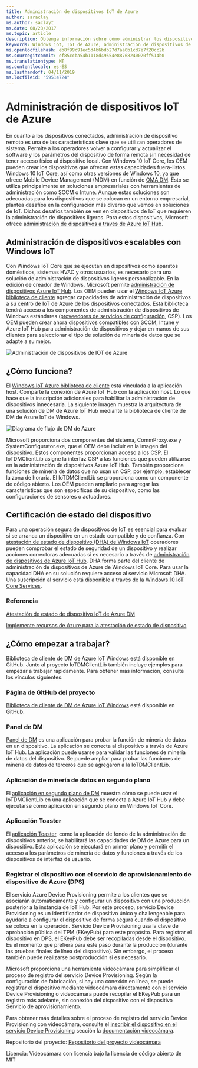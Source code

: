 ```yaml
---
title: Administración de dispositivos IoT de Azure
author: saraclay
ms.author: saclayt
ms.date: 08/28/2017
ms.topic: article
description: Obtenga información sobre cómo administrar los dispositivos con administración de dispositivos de IoT de Azure y Windows IoT.
keywords: Windows iot, IoT de Azure, administración de dispositivos de Azure, administración de dispositivos
ms.openlocfilehash: eb8f99c91ec5d4b6bdb27d7aa0b1cd7e7f20cc2b
ms.sourcegitcommit: ef85ccba54b1118d49554e88768240020ff514b0
ms.translationtype: MT
ms.contentlocale: es-ES
ms.lasthandoff: 04/11/2019
ms.locfileid: "59514724"
---
```

# <a name="azure-iot-device-management"></a>Administración de dispositivos IoT de Azure

En cuanto a los dispositivos conectados, administración de dispositivo remoto es una de las características clave que se utilizan operadores de sistema. Permite a los operadores volver a configurar y actualizar el software y los parámetros del dispositivo de forma remota sin necesidad de tener acceso físico al dispositivo local. Con Windows 10 IoT Core, los OEM pueden crear los dispositivos que ofrecen estas capacidades fuera-listos. Windows 10 IoT Core, así como otras versiones de Windows 10, ya que ofrece Mobile Device Management (MDM) en función de [OMA DM](https://en.wikipedia.org/wiki/OMA_Device_Management). Esto se utiliza principalmente en soluciones empresariales con herramientas de administración como SCCM o Intune. Aunque estas soluciones son adecuadas para los dispositivos que se colocan en un entorno empresarial, plantea desafíos en la configuración más diverso que vemos en soluciones de IoT. Dichos desafíos también se ven en dispositivos de IoT que requieren la administración de dispositivos ligeros. Para estos dispositivos, Microsoft ofrece [administración de dispositivos a través de Azure IoT Hub](https://docs.microsoft.com/azure/iot-hub/iot-hub-device-management-overview).

## <a name="scalable-device-management-with-windows-iot"></a>Administración de dispositivos escalables con Windows IoT

Con Windows IoT Core que se ejecutan en dispositivos como aparatos domésticos, sistemas HVAC y otros usuarios, es necesario para una solución de administración de dispositivos ligeros personalizable. En la edición de creador de Windows, Microsoft permite [administración de dispositivos Azure IoT Hub](https://docs.microsoft.com/azure/iot-hub/iot-hub-device-management-overview). Los OEM pueden usar el [Windows IoT Azure biblioteca de cliente](https://aka.ms/iot-core-azure-dm-client) agregar capacidades de administración de dispositivos a su centro de IoT de Azure de los dispositivos conectados. Esta biblioteca tendrá acceso a los componentes de administración de dispositivos de Windows estándares ([proveedores de servicios de configuración](https://msdn.microsoft.com/windows/hardware/commercialize/customize/mdm/configuration-service-provider-reference), CSP).  Los OEM pueden crear ahora dispositivos compatibles con SCCM, Intune y Azure IoT Hub para administración de dispositivos y dejar en manos de sus clientes para seleccionar el tipo de solución de minería de datos que se adapte a su mejor. 

![Administración de dispositivos de IOT de Azure](../media/AzureIoTDM/azureDM.png)

## <a name="how-does-it-work"></a>¿Cómo funciona?

El [Windows IoT Azure biblioteca de cliente](https://aka.ms/iot-core-azure-dm-client) está vinculada a la aplicación host. Comparte la conexión de Azure IoT Hub con la aplicación host. Lo que hace que la inscripción adicionales para habilitar la administración de dispositivos innecesaria. La siguiente imagen muestra la arquitectura de una solución de DM de Azure IoT Hub mediante la biblioteca de cliente de DM de Azure IoT de Windows. 

![Diagrama de flujo de DM de Azure](../media/AzureIoTDM/AzureDM-Architecture.png)

Microsoft proporciona dos componentes del sistema, CommProxy.exe y SystemConfigurator.exe, que el OEM debe incluir en la imagen del dispositivo. Estos componentes proporcionan acceso a los CSP. El IoTDMClientLib asigne la interfaz CSP a las funciones que pueden utilizarse en la administración de dispositivos Azure IoT Hub. También proporciona funciones de minería de datos que no usan un CSP, por ejemplo, establecer la zona de horaria. El IoTDMClientLib se proporciona como un componente de código abierto. Los OEM pueden ampliarlo para agregar las características que son específicas de su dispositivo, como las configuraciones de sensores o actuadores. 

## <a name="device-health-attestation"></a>Certificación de estado del dispositivo
Para una operación segura de dispositivos de IoT es esencial para evaluar si se arranca un dispositivo en un estado compatible y de confianza. Con [atestación de estado de dispositivo (DHA) de Windows IoT](https://github.com/ms-iot/iot-core-azure-dm-client/blob/master/docs/device-health-attestation.md) operadores pueden comprobar el estado de seguridad de un dispositivo y realizar acciones correctoras adecuadas si es necesario a través de [administración de dispositivos de Azure IoT Hub](https://github.com/ms-iot/iot-core-azure-dm-client/blob/master/README.md). DHA forma parte del cliente de administración de dispositivos de Azure de Windows IoT Core. Para usar la capacidad DHA en su solución requiere acceso al servicio Microsoft DHA. Una suscripción al servicio está disponible a través de la [Windows 10 IoT Core Services](https://docs.microsoft.com/windows-hardware/manufacture/iot/iotcoreservicesoverview).

### <a name="reference"></a>Referencia
[Atestación de estado de dispositivo IoT de Azure DM](https://github.com/ms-iot/iot-core-azure-dm-client/blob/master/docs/device-health-attestation.md)

[Implemente recursos de Azure para la atestación de estado de dispositivo](https://github.com/ms-iot/iot-core-azure-dm-client/blob/master/docs/dha-deploy.md#deploy-azure-resources-for-device-health-attestation)


## <a name="how-to-get-started"></a>¿Cómo empezar a trabajar?

Biblioteca de cliente de DM de Azure IoT Windows está disponible en GitHub. Junto al proyecto IoTDMClientLib también incluye ejemplos para empezar a trabajar rápidamente. Para obtener más información, consulte los vínculos siguientes.

### <a name="project-github-page"></a>Página de GitHub del proyecto

[Biblioteca de cliente de DM de Azure IoT Windows](https://aka.ms/iot-core-azure-dm-client) está disponible en GitHub.

### <a name="dm-dashboard"></a>Panel de DM

[Panel de DM](https://aka.ms/iot-core-azure-dm-client-dashboard) es una aplicación para probar la función de minería de datos en un dispositivo. La aplicación se conecta al dispositivo a través de Azure IoT Hub. La aplicación puede usarse para validar las funciones de minería de datos del dispositivo. Se puede ampliar para probar las funciones de minería de datos de terceros que se agregaron a la IoTDMClientLib.

### <a name="dm-background-application"></a>Aplicación de minería de datos en segundo plano

El [aplicación en segundo plano de DM](https://aka.ms/iot-core-azure-dm-client-backgroundapp) muestra cómo se puede usar el IoTDMClientLib en una aplicación que se conecta a Azure IoT Hub y debe ejecutarse como aplicación en segundo plano en Windows IoT Core. 

### <a name="toaster-application"></a>Aplicación Toaster

El [aplicación Toaster](https://aka.ms/iot-core-azure-dm-client-toasterapp), como la aplicación de fondo de la administración de dispositivos anterior, se habilitará las capacidades de DM de Azure para un dispositivo. Esta aplicación se ejecutará en primer plano y permitir el acceso a los parámetros de minería de datos y funciones a través de los dispositivos de interfaz de usuario. 

### <a name="registering-your-device-with-the-azure-device-provision-service-dps"></a>Registrar el dispositivo con el servicio de aprovisionamiento de dispositivo de Azure (DPS) 

El servicio Azure Device Provisioning permite a los clientes que se asociarán automáticamente y configurar un dispositivo con una producción posterior a la instancia de IoT Hub. Por este proceso, servicio Device Provisioning es un identificador de dispositivo único y challengeable para ayudarle a configurar el dispositivo de forma segura cuando el dispositivo se coloca en la operación. Servicio Device Provisioning usa la clave de aprobación pública del TPM (EKeyPub) para este propósito. Para registrar el dispositivo en DPS, el EKeyPub debe ser recopiladas desde el dispositivo. Es el momento que prefiera para este paso durante la producción (durante las pruebas finales de línea del dispositivo). Sin embargo, el proceso también puede realizarse postproducción si es necesario.  

Microsoft proporciona una herramienta videocámara para simplificar el proceso de registro del servicio Device Provisioning. Según la configuración de fabricación, si hay una conexión en línea, se puede registrar el dispositivo mediante videocámara directamente con el servicio Device Provisioning o videocámara puede recopilar el EKeyPub para un registro más adelante, sin conexión del dispositivo con el dispositivo Servicio de aprovisionamiento.

Para obtener más detalles sobre el proceso de registro del servicio Device Provisioning con videocámara, consulte el [inscribir el dispositivo en el servicio Device Provisioning](https://github.com/ms-iot/azure-dm-client/blob/master/docs/limpet.md#setup-azure-cloud-resources) sección la [documentación videocámara](https://github.com/ms-iot/azure-dm-client/blob/master/docs/limpet.md). 

Repositorio del proyecto: [Repositorio del proyecto videocámara](https://github.com/ms-iot/azure-dm-client/) 


Licencia: Videocámara con licencia bajo la licencia de código abierto de MIT 

  
  


